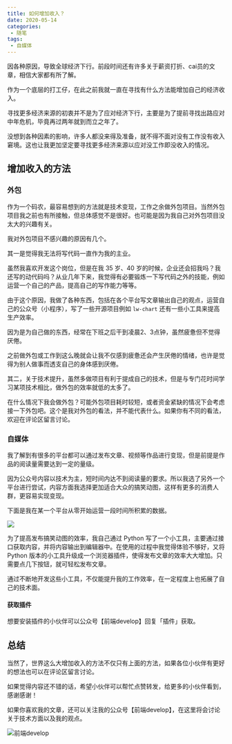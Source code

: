 ```yaml
---
title: 如何增加收入？
date: 2020-05-14
categories:
 - 随笔
tags:
 - 自媒体
---
```


因各种原因，导致全球经济下行。前段时间还有许多关于薪资打折、cai员的文章，相信大家都有所了解。

作为一个底层的打工仔，在此之前我就一直在寻找有什么方法能增加自己的经济收入。

<!-- more -->

寻找更多经济来源的初衷并不是为了应对经济下行，主要是为了提前寻找出路应对中年危机，毕竟再过两年就到而立之年了。

没想到各种因素的影响，许多人都没来得及准备，就不得不面对没有工作没有收入窘境。这也让我更加坚定要寻找更多经济来源以应对没工作即没收入的情况。

## 增加收入的方法

### 外包

作为一个码农，最容易想到的方法就是技术变现，工作之余做外包项目。当然外包项目我之前也有所接触，但总体感觉不是很好。也可能是因为我自己对外包项目没太大的兴趣有关。

我对外包项目不感兴趣的原因有几个。

其一是觉得我无法将写代码一直作为我的主业。

虽然我喜欢开发这个岗位，但是在我 35 岁、40 岁的时候，企业还会招我吗？我还写的动代码吗？从业几年下来，我觉得有必要锻炼一下写代码之外的技能，例如运营一个自己的产品，提高自己的写作能力等等。

由于这个原因，我做了各种东西，包括在各个平台写文章输出自己的观点，运营自己的公众号（小程序），写了一些开源项目例如 `lw-chart` 还有一些小工具来提高生产效率。

因为是为自己做的东西，经常在下班之后干到凌晨2、3点钟，虽然疲惫但不觉得厌倦。

之前做外包或工作到这么晚就会让我不仅感到疲惫还会产生厌倦的情绪，也许是觉得为别人做事而透支自己的身体感到厌倦。

其二，关于技术提升，虽然多做项目有利于提成自己的技术，但是与专门花时间学习某项技术相比，做外包的效率就低的太多了。


在什么情况下我会做外包？可能外包项目耗时较短，或者资金紧缺的情况下会考虑接一下外包吧。这个是我对外包的看法，并不能代表什么。如果你有不同的看法，欢迎在评论区留言讨论。

### 自媒体

我了解到有很多的平台都可以通过发布文章、视频等作品进行变现，但是前提是作品的阅读量需要达到一定的量级。

因为公众号内容以技术为主，短时间内达不到阅读量的要求。所以我选了另外一个平台进行尝试，内容方面我选择更加适合大众的搞笑动图，这样有更多的消费人群，更容易实现变现。

下面是我在某一个平台从零开始运营一段时间所积累的数据。

![](https://imgkr.cn-bj.ufileos.com/d1dd49d5-9947-4083-9f09-576ee400614e.png)

为了提高发布搞笑动图的效率，我自己通过 Python 写了一个小工具，主要通过接口获取内容，并将内容输出到编辑器中。在使用的过程中我觉得体验不够好，又将 Python 版本的小工具升级成一个浏览器插件，使得发布文章的效率大大增加。只需要点几下按钮，就可轻松发布文章。

通过不断地开发这些小工具，不仅能提升我的工作效率，在一定程度上也拓展了自己的技术面。


#### 获取插件

想要安装插件的小伙伴可以公众号【前端develop】回复「插件」获取。


## 总结

当然了，世界这么大增加收入的方法不仅只有上面的方法，如果各位小伙伴有更好的想法也可以在评论区留言讨论。


如果觉得内容还不错的话，希望小伙伴可以帮忙点赞转发，给更多的小伙伴看到，感谢感谢！

如果你喜欢我的文章，还可以关注我的公众号【前端develop】，在这里将会讨论关于技术方面以及我的观点。

![前端develop](/imgs/qrcode.png)
